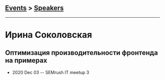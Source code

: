 ## [Events](../README.md) > [Speakers](../speakers.md)
---

# Ирина Соколовская

## Оптимизация производительности фронтенда на примерах
- 2020 Dec 03 -- SEMrush IT meetup 3    
